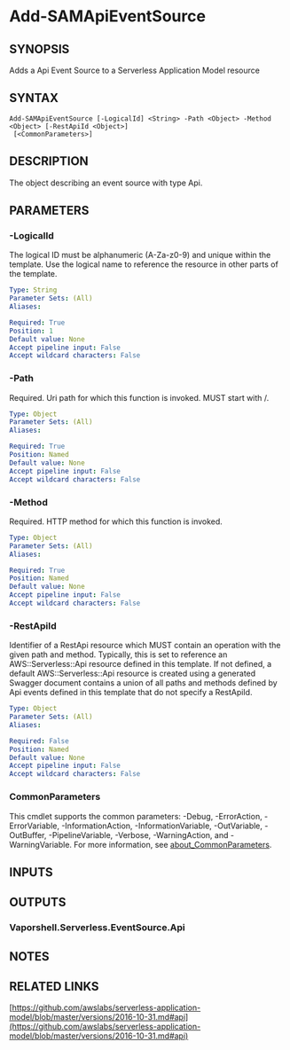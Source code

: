 # Add-SAMApiEventSource

## SYNOPSIS
Adds a Api Event Source to a Serverless Application Model resource

## SYNTAX

```
Add-SAMApiEventSource [-LogicalId] <String> -Path <Object> -Method <Object> [-RestApiId <Object>]
 [<CommonParameters>]
```

## DESCRIPTION
The object describing an event source with type Api.

## PARAMETERS

### -LogicalId
The logical ID must be alphanumeric (A-Za-z0-9) and unique within the template.
Use the logical name to reference the resource in other parts of the template.

```yaml
Type: String
Parameter Sets: (All)
Aliases:

Required: True
Position: 1
Default value: None
Accept pipeline input: False
Accept wildcard characters: False
```

### -Path
Required.
Uri path for which this function is invoked.
MUST start with /.

```yaml
Type: Object
Parameter Sets: (All)
Aliases:

Required: True
Position: Named
Default value: None
Accept pipeline input: False
Accept wildcard characters: False
```

### -Method
Required.
HTTP method for which this function is invoked.

```yaml
Type: Object
Parameter Sets: (All)
Aliases:

Required: True
Position: Named
Default value: None
Accept pipeline input: False
Accept wildcard characters: False
```

### -RestApiId
Identifier of a RestApi resource which MUST contain an operation with the given path and method.
Typically, this is set to reference an AWS::Serverless::Api resource defined in this template.
If not defined, a default AWS::Serverless::Api resource is created using a generated Swagger document contains a union of all paths and methods defined by Api events defined in this template that do not specify a RestApiId.

```yaml
Type: Object
Parameter Sets: (All)
Aliases:

Required: False
Position: Named
Default value: None
Accept pipeline input: False
Accept wildcard characters: False
```

### CommonParameters
This cmdlet supports the common parameters: -Debug, -ErrorAction, -ErrorVariable, -InformationAction, -InformationVariable, -OutVariable, -OutBuffer, -PipelineVariable, -Verbose, -WarningAction, and -WarningVariable. For more information, see [about_CommonParameters](http://go.microsoft.com/fwlink/?LinkID=113216).

## INPUTS

## OUTPUTS

### Vaporshell.Serverless.EventSource.Api
## NOTES

## RELATED LINKS

[https://github.com/awslabs/serverless-application-model/blob/master/versions/2016-10-31.md#api](https://github.com/awslabs/serverless-application-model/blob/master/versions/2016-10-31.md#api)

